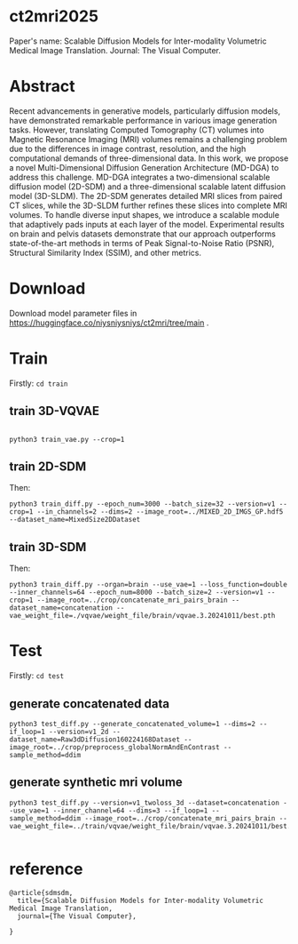# ct2mri2025
Paper's name: Scalable Diffusion Models for Inter-modality Volumetric Medical Image Translation.
Journal: The Visual Computer.

# Abstract 
Recent advancements in generative models, particularly diffusion models, have demonstrated remarkable performance in various image generation tasks. However, translating Computed Tomography (CT) volumes into Magnetic Resonance Imaging (MRI) volumes remains a challenging problem due to the differences in image contrast, resolution, and the high computational demands of three-dimensional data. In this work, we propose a novel Multi-Dimensional Diffusion Generation Architecture (MD-DGA) to address this challenge. MD-DGA integrates a two-dimensional scalable diffusion model (2D-SDM) and a three-dimensional scalable latent diffusion model (3D-SLDM). The 2D-SDM generates detailed MRI slices from paired CT slices, while the 3D-SLDM further refines these slices into complete MRI volumes. To handle diverse input shapes, we introduce a scalable module that adaptively pads inputs at each layer of the model. Experimental results on brain and pelvis datasets demonstrate that our approach outperforms state-of-the-art methods in terms of Peak Signal-to-Noise Ratio (PSNR), Structural Similarity Index (SSIM), and other metrics. 

# Download
Download model parameter files in https://huggingface.co/niysniysniys/ct2mri/tree/main .

# Train
Firstly: `cd train`
## train 3D-VQVAE
```

python3 train_vae.py --crop=1

```



## train 2D-SDM
Then:

```
python3 train_diff.py --epoch_num=3000 --batch_size=32 --version=v1 --crop=1 --in_channels=2 --dims=2 --image_root=../MIXED_2D_IMGS_GP.hdf5 --dataset_name=MixedSize2DDataset

```



## train 3D-SDM
Then:

```
python3 train_diff.py --organ=brain --use_vae=1 --loss_function=double --inner_channels=64 --epoch_num=8000 --batch_size=2 --version=v1 --crop=1 --image_root=../crop/concatenate_mri_pairs_brain --dataset_name=concatenation --vae_weight_file=./vqvae/weight_file/brain/vqvae.3.20241011/best.pth

```



# Test
Firstly: `cd test`

## generate concatenated data
```
python3 test_diff.py --generate_concatenated_volume=1 --dims=2 --if_loop=1 --version=v1_2d --dataset_name=Raw3dDiffusion160224168Dataset --image_root=../crop/preprocess_globalNormAndEnContrast --sample_method=ddim

```



## generate synthetic mri volume
```
python3 test_diff.py --version=v1_twoloss_3d --dataset=concatenation --use_vae=1 --inner_channel=64 --dims=3 --if_loop=1 --sample_method=ddim --image_root=../crop/concatenate_mri_pairs_brain --vae_weight_file=../train/vqvae/weight_file/brain/vqvae.3.20241011/best.pth


```



# reference
```
@article{sdmsdm,
  title={Scalable Diffusion Models for Inter-modality Volumetric Medical Image Translation,
  journal={The Visual Computer},

}
```

